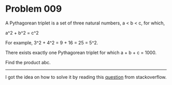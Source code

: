 # Problem 009

A Pythagorean triplet is a set of three natural numbers, a < b < c, for which,

a^2 + b^2 = c^2

For example, 3^2 + 4^2 = 9 + 16 = 25 = 5^2.

There exists exactly one Pythagorean triplet for which a + b + c = 1000.

Find the product abc.

---

I got the idea on how to solve it by reading this [question](https://stackoverflow.com/questions/16103781/pythagorean-triplets-whose-sum-is-1000) from stackoverflow.
